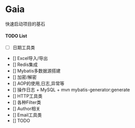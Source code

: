 # Gaia
快速启动项目的基石

#### TODO List
- [ ] 日期工具类
- [] Excel导入/导出
- [] Redis集成
- [] Mybatis多数据源搭建
- [] 加密/解密
- [] AOP的使用,日志,异常等
- [] 操作日志 + MySQL + mvn mybatis-generator:generate
- [] HTTP工具类
- [] 各种Filter类
- [] Author相关
- [] Email工具类
- [] TODO

